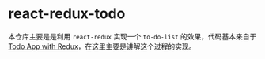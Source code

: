 # react-redux-todo

本仓库主要是是利用 `react-redux` 实现一个 `to-do-list` 的效果，代码基本来自于[Todo App with Redux](https://codesandbox.io/s/9on71rvnyo?from-embed)，在这里主要是讲解这个过程的实现。